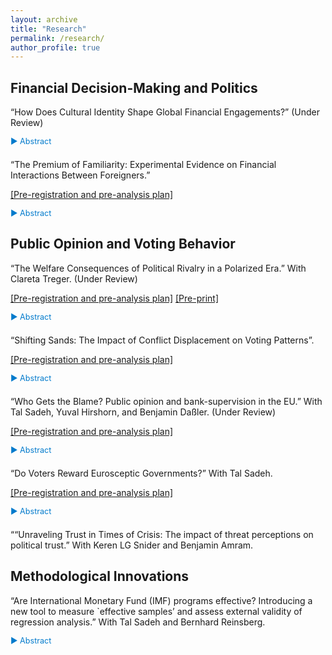 ```yaml
---
layout: archive
title: "Research"
permalink: /research/
author_profile: true
---
```


<style>
  /* Styles for the new toggle system */
  .project {
    margin-bottom: 1.5em;
  }
  .project-title {
    font-weight: normal;
  }
  .toggle-abstract {
    cursor: pointer;
    color: #007acc;
    font-size: 0.9em;
    text-decoration: none;
  }
  .abstract {
    display: none; /* Ensures abstracts are hidden by default */
    margin-top: 0.5em;
    color: #555;
    font-size: 0.9em;
  }
</style>


Financial Decision-Making and Politics
---
<div class="project">
  <p class="project-title">“How Does Cultural Identity Shape Global Financial Engagements?” (Under Review)</p>
  <a class="toggle-abstract">▶ Abstract</a>
  <div class="abstract">
    <p>IPE scholars often view financial liberalization as a uniform process, assuming that once a country opens its financial sector, it does so broadly and equally for all foreign partners, both in theory and practice. However, this perspective overlooks a crucial reality: financial openness is far more selective. What drives this selectivity? I argue that cultural identity factors—specifically cultural distance and internal diversity—play a key role in shaping financial relationships between countries. Using country-level panel data, I present empirical evidence showing that cultural distance acts as a barrier to deeper financial integration, while internal cultural diversity is linked to more open financial policies. This research challenges the notion that financial liberalization follows a ‘one-size-fits-all’ model, offering a new perspective on the selective nature of global financial engagement. The findings help explain why some international financial partnerships flourish while others falter, despite formal cooperation. Recognizing this selectivity encourages more realistic expectations about financial openness and promotes the development of cooperation frameworks that better reflect the complexities of global economic relationships.</p>
  </div>
</div>

<div class="project">
  <p class="project-title">“The Premium of Familiarity: Experimental Evidence on Financial Interactions Between Foreigners.”</p>
  <p>
    <a href="https://osf.io/ep36v" target="_blank">[Pre-registration and pre-analysis plan]</a>
  </p>
  <a class="toggle-abstract">▶ Abstract</a>
  <div class="abstract">
    <p>What drives individuals to engage financially with certain foreign entities while avoiding others? This paper examines the role of cultural identity in financial decision-making on a global scale, with cues of cultural similarity or difference triggering cognitive biases toward in-group favoritism. Through a pre-registered behavioral experiment with a nationally representative U.S. sample, I investigate how cultural proximity and diversity affect individuals' willingness to engage financially with foreign entities across varying degrees of perceived ‘out-group’ status—and how these interactions influence preferences regarding foreign economic presence in the local market. Findings reveal that in-group favoritism strongly shapes financial behavior and attitudes, leading to biases that can undermine democratic values, social cohesion, and human capital. By uncovering the roots of cooperation—and barriers to it—this study sheds light on essential dynamics that affect both domestic society and international relations.</p>
  </div>
</div>

Public Opinion and Voting Behavior
---
<div class="project">
  <p class="project-title">“The Welfare Consequences of Political Rivalry in a Polarized Era.” With Clareta Treger. (Under Review)</p>
  <p>
    <a href="https://osf.io/7bgzm/" target="_blank">[Pre-registration and pre-analysis plan]</a>
    <a href="https://osf.io/preprints/osf/upqs8/" target="_blank">[Pre-print]</a>
  </p>
  <a class="toggle-abstract">▶ Abstract</a>
  <div class="abstract">
    <p>Could political rivalry in a setting of high affective polarization manifest in a willingness to curtail social rights from political opponents? This study explores whether political rivalry in a polarized era biases perceptions of welfare deservingness, typically guided by political ideology and the degree to which welfare recipients are motivated to seek employment. Using the Israeli 2023 judicial reform crisis as a case study, we conducted a pre-registered experiment, manipulating the motivation and implicit political affiliations of hypothetical welfare recipients. We find that while motivated recipients are generally seen as more deserving, political biases significantly distort these evaluations. Out-group recipients are viewed as less deserving than in-group members. Additionally, absent political cues, motivation bears a higher reward for recipients as compared to both in- and out-group motivated recipients. The study reveals the societal risks of escalating political divisions, including the denial of social rights of political out-group members.</p>
  </div>
</div>

<div class="project">
  <p class="project-title">“Shifting Sands: The Impact of Conflict Displacement on Voting Patterns”.</p>
  <p>
    <a href="https://osf.io/6sknz" target="_blank">[Pre-registration and pre-analysis plan]</a>
  </p>
  <a class="toggle-abstract">▶ Abstract</a>
  <div class="abstract">
    <p>Does exposure to conflict displacement amplify support for far-right parties? This study investigates the political impact of October the Seventh, focusing on conflict-induced displacement. Utilizing a pre-registered survey and Regression Discontinuity Design (RDD) analysis, I examine a natural experiment in Israel, where government-ordered evacuations due to military conflicts offer a unique opportunity to assess the causal effects of displacement on political outcomes. By analyzing changes in retrospective and prospective voting, as well as in political ideology, this research provides robust evidence on how security-driven displacement influences support for far-right parties. It addresses gaps in theories of democratic governance and retrospective voting by highlighting the role of security threats and displacement in shaping populist movements. The findings offer valuable insights for policymakers to address the concerns driving support for far-right parties and promote a more stable political discourse.</p>
  </div>
</div>

<div class="project">
  <p class="project-title">“Who Gets the Blame? Public opinion and bank-supervision in the EU.” With Tal Sadeh, Yuval Hirshorn, and Benjamin Daßler. (Under Review)</p>
  <p>
    <a href="https://osf.io/4afq8/" target="_blank">[Pre-registration and pre-analysis plan]</a>
  </p>
  <a class="toggle-abstract">▶ Abstract</a>
  <div class="abstract">
    <p>The 2010-12 European banking crisis triggered severe recessions, job losses, and austerity measures.
    In response, member states delegated some bank-supervision authority to the European Union (EU).
    We argue that this delegation enables governments to shift blame for bank failures to the EU.
    This blame-shifting strategy shapes public opinion, altering perceptions of who is accountable for
    economic failures. Using a conjoint survey experiment with 1,724 participants in Germany, a least
    likely country for our argument, we find that a hypothetical taxpayer-funded bailout reduces
    support for governing parties by 18 percent on average when national authorities are mainly
    responsible for bank-supervision, but this effect disappears when the EU assumes a dominant role.
    This effect exists across the gender, regional, socio-economic, education, and left-right divides,
    across varying levels of exposure to banks, and regardless of whether people know that the German
    bank regulator (Bafin) is independent from the government. However, the blame avoidance effect is
    especially pronounced in people who are young, live in poor Länder, are university graduates, do
    not trust national institutions, or have pro-EU views. EU-level bank-supervision failure actually
    increases public support for non-government Eurosceptic parties, but is detrimental for left-wing or
    Eurosceptic governments, especially extreme ones. Thus, this study helps explore key patterns of
    public support for governments that delegate policies to the EU, and by implication support for
    delegation itself, across geographical spaces and social groups. This is also a study of the
    implications, in terms of public support for delegation, of IO-related outcomes such as bank-
    supervisions.</p>
  </div>
</div>

<div class="project">
  <p class="project-title">“Do Voters Reward Eurosceptic Governments?” With Tal Sadeh.</p>
  <p>
    <a href="https://osf.io/CB4ZQ/" target="_blank">[Pre-registration and pre-analysis plan]</a>
  </p>
  <a class="toggle-abstract">▶ Abstract</a>
  <div class="abstract">
    <p>There is ample literature on drivers of electoral success of Eurosceptic parties, but less on the electoral rewards for their performance in office. Eurosceptic parties, typically populist but not necessarily radical right, operate within the European Union (EU)’s highly developed multi-level governance structure, which blunts their agenda more than other international organizations do. We lack a theory about how voters respond to the record of Eurosceptic governments. We argue that when European integration accelerates, support for Eurosceptic government parties falls even if support for Eurosceptic parties outside government increases, and that fiscal allocations from the EU counterintuitively further reduce support for incumbent Eurosceptic parties. We demonstrate our arguments using observational data on all parties and national elections in all of the EU member states from 1979 to 2018 and test our hypotheses with a conjoint survey experimental design.</p>
  </div>
</div>

<div class="project">
  <p class="project-title">““Unraveling Trust in Times of Crisis: The impact of threat perceptions on political trust.” With Keren LG Snider and Benjamin Amram.</p>
</div>

Methodological Innovations
---
<div class="project">
  <p class="project-title">“Are International Monetary Fund (IMF) programs effective? Introducing a new tool to measure `effective samples’ and assess external validity of regression analysis.” With Tal Sadeh and Bernhard Reinsberg.</p>
  <a class="toggle-abstract">▶ Abstract</a>
  <div class="abstract">
    <p>According to the literature, the IMF’s track-record in averting financial crises and promoting economic growth is mixed, and evidence suggests that IMF programs may increase poverty and income inequality, and have adverse and even gendered effects on unemployment, labour income and rights. IMF programs are also linked to deteriorating public health, educational outcomes, vaccination rates, child mortality, corruption, government instability and the likelihood of civil war. We replicate results from 508 models in 29 related articles in top journals (all such articles for which we could obtain replication files), and find that many of them effectively base their conclusions on a small set of countries or years, even when their nominal samples are large. To calculate this we develop indicators of the size of effective samples, which tell us if a particular estimate is based on the entire data fed into the regression, or rather on an effectively narrower subset of observations. A small effective sample hinders the ability to generalize the results to the entire nominal sample (low internal validity), and possibly also to a target population (low external validity) especially if the sample is representative of the population. These indicators, which are comparable across models and datasets, can be applied to a range of regression analyses and methods. We use these indicators to also demonstrate how scholars trade-off meticulousness (in both treatment operationalization and in causal identification) against generalizability. Our indicators can help scholars manage and optimize this trade-off (Stata and R packages are provided).</p>
  </div>
</div>

<script>
  document.querySelectorAll('.toggle-abstract').forEach(button => {
    button.addEventListener('click', function () {
      const abstract = this.nextElementSibling;
      const isHidden = abstract.style.display === 'none' || abstract.style.display === '';
      abstract.style.display = isHidden ? 'block' : 'none';
      this.textContent = isHidden ? '▼ Hide abstract' : '▶ Abstract';
    });
  });
</script>

